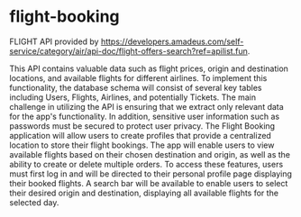 # flight-booking




FLIGHT API provided by https://developers.amadeus.com/self-service/category/air/api-doc/flight-offers-search?ref=apilist.fun. 



This API contains valuable data such as flight prices, origin and destination locations, and available flights for different airlines.
To implement this functionality, the database schema will consist of several key tables including Users, Flights, Airlines, and potentially Tickets. The main challenge in utilizing the API is ensuring that we extract only relevant data for the app's functionality. In addition, sensitive user information such as passwords must be secured to protect user privacy.
The  Flight Booking application will allow users to create profiles that provide a centralized location to store their flight bookings. The app will enable users to view available flights based on their chosen destination and origin, as well as the ability to create or delete multiple orders. To access these features, users must first log in and will be directed to their personal profile page displaying their booked flights. A search bar will be available to enable users to select their desired origin and destination, displaying all available flights for the selected day.
